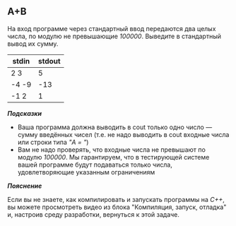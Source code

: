 ## A+B

На вход программе через стандартный ввод передаются два целых числа, по модулю не превышающие *100000*. Выведите в стандартный вывод их сумму.

stdin | stdout
----- | ------
 2 3	| 5
-4 -9	| -13
-1 2	| 1

***Подсказки***

-    Ваша программа должна выводить в cout только одно число — сумму введённых чисел (т.е. не надо выводить в cout входные числа или строки типа *"A = "*)
-    Вам не надо проверять, что входные числа не превышают по модулю *100000*. Мы гарантируем, что в тестирующей системе вашей программе будут подаваться только числа, удовлетворяющие указанным ограничениям

***Пояснение***

Если вы не знаете, как компилировать и запускать программы на *C++*, вы можете просмотреть видео из блока "Компиляция, запуск, отладка" и, настроив среду разработки, вернуться к этой задаче.
